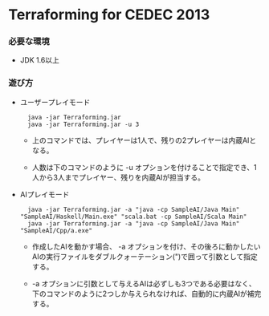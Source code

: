 Terraforming for CEDEC 2013
========================

### 必要な環境
- JDK 1.6以上

### 遊び方
- ユーザープレイモード

        java -jar Terraforming.jar
        java -jar Terraforming.jar -u 3

    - 上のコマンドでは、プレイヤーは1人で、残りの2プレイヤーは内蔵AIとなる。

    - 人数は下のコマンドのように -u オプションを付けることで指定でき、1人から3人までプレイヤー、残りを内蔵AIが担当する。

- AIプレイモード

        java -jar Terraforming.jar -a "java -cp SampleAI/Java Main" "SampleAI/Haskell/Main.exe" "scala.bat -cp SampleAI/Scala Main"
        java -jar Terraforming.jar -a "java -cp SampleAI/Java Main" "SampleAI/Cpp/a.exe"
        
    - 作成したAIを動かす場合、 -a オプションを付け、その後ろに動かしたいAIの実行ファイルをダブルクォーテーション(")で囲って引数として指定する。

    - -a オプションに引数として与えるAIは必ずしも3つである必要はなく、下のコマンドのように2つしか与えられなければ、自動的に内蔵AIが補完する。